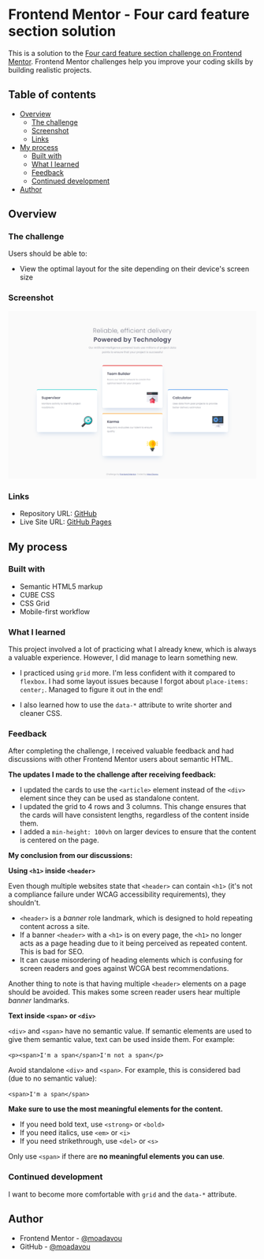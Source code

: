 # Frontend Mentor - Four card feature section solution

This is a solution to the [Four card feature section challenge on Frontend Mentor](https://www.frontendmentor.io/challenges/four-card-feature-section-weK1eFYK). Frontend Mentor challenges help you improve your coding skills by building realistic projects.

## Table of contents

- [Overview](#overview)
  - [The challenge](#the-challenge)
  - [Screenshot](#screenshot)
  - [Links](#links)
- [My process](#my-process)
  - [Built with](#built-with)
  - [What I learned](#what-i-learned)
  - [Feedback](#feedback)
  - [Continued development](#continued-development)
- [Author](#author)

## Overview

### The challenge

Users should be able to:

- View the optimal layout for the site depending on their device's screen size

### Screenshot

![](./screenshot.png)

### Links

- Repository URL: [GitHub](https://github.com/moadavou/four-card-feature-section)
- Live Site URL: [GitHub Pages](https://moadavou.github.io/four-card-feature-section/)

## My process

### Built with

- Semantic HTML5 markup
- CUBE CSS
- CSS Grid
- Mobile-first workflow

### What I learned

This project involved a lot of practicing what I already knew, which is always a valuable experience. However, I did manage to learn something new.

- I practiced using `grid` more. I'm less confident with it compared to `flexbox`. I had some layout issues because I forgot about `place-items: center;`. Managed to figure it out in the end!

- I also learned how to use the `data-*` attribute to write shorter and cleaner CSS.

### Feedback

After completing the challenge, I received valuable feedback and had discussions with other Frontend Mentor users about semantic HTML.

**The updates I made to the challenge after receiving feedback:**

- I updated the cards to use the `<article>` element instead of the `<div>` element since they can be used as standalone content.
- I updated the grid to 4 rows and 3 columns. This change ensures that the cards will have consistent lengths, regardless of the content inside them.
- I added a `min-height: 100vh` on larger devices to ensure that the content is centered on the page.

**My conclusion from our discussions:**

**Using `<h1>` inside `<header>`**

Even though multiple websites state that `<header>` can contain `<h1>` (it's not a compliance failure under WCAG accessibility requirements), they shouldn't.

- `<header>` is a _banner_ role landmark, which is designed to hold repeating content across a site.
- If a banner `<header>` with a `<h1>` is on every page, the `<h1>` no longer acts as a page heading due to it being perceived as repeated content. This is bad for SEO.
- It can cause misordering of heading elements which is confusing for screen readers and goes against WCGA best recommendations.

Another thing to note is that having multiple `<header>` elements on a page should be avoided. This makes some screen reader users hear multiple _banner_ landmarks.

**Text inside `<span>` or `<div>`**

`<div>` and `<span>` have no semantic value. If semantic elements are used to give them semantic value, text can be used inside them. For example:

`<p><span>I'm a span</span>I'm not a span</p>`

Avoid standalone `<div>` and `<span>`. For example, this is considered bad (due to no semantic value):

`<span>I'm a span</span>`

**Make sure to use the most meaningful elements for the content.**

- If you need bold text, use `<strong>` or `<bold>`
- If you need italics, use `<em>` or `<i>`
- If you need strikethrough, use `<del>` or `<s>`

Only use `<span>` if there are **no meaningful elements you can use**.

### Continued development

I want to become more comfortable with `grid` and the `data-*` attribute.

## Author

- Frontend Mentor - [@moadavou](https://www.frontendmentor.io/profile/moadavou)
- GitHub - [@moadavou](https://github.com/moadavou)
